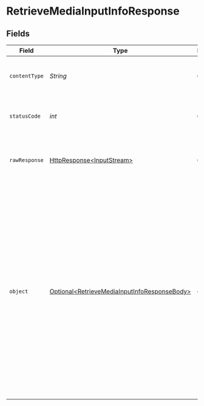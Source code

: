 # RetrieveMediaInputInfoResponse


## Fields

| Field                                                                                                                                                                                                                                                                                                                                                                                              | Type                                                                                                                                                                                                                                                                                                                                                                                               | Required                                                                                                                                                                                                                                                                                                                                                                                           | Description                                                                                                                                                                                                                                                                                                                                                                                        | Example                                                                                                                                                                                                                                                                                                                                                                                            |
| -------------------------------------------------------------------------------------------------------------------------------------------------------------------------------------------------------------------------------------------------------------------------------------------------------------------------------------------------------------------------------------------------- | -------------------------------------------------------------------------------------------------------------------------------------------------------------------------------------------------------------------------------------------------------------------------------------------------------------------------------------------------------------------------------------------------- | -------------------------------------------------------------------------------------------------------------------------------------------------------------------------------------------------------------------------------------------------------------------------------------------------------------------------------------------------------------------------------------------------- | -------------------------------------------------------------------------------------------------------------------------------------------------------------------------------------------------------------------------------------------------------------------------------------------------------------------------------------------------------------------------------------------------- | -------------------------------------------------------------------------------------------------------------------------------------------------------------------------------------------------------------------------------------------------------------------------------------------------------------------------------------------------------------------------------------------------- |
| `contentType`                                                                                                                                                                                                                                                                                                                                                                                      | *String*                                                                                                                                                                                                                                                                                                                                                                                           | :heavy_check_mark:                                                                                                                                                                                                                                                                                                                                                                                 | HTTP response content type for this operation                                                                                                                                                                                                                                                                                                                                                      |                                                                                                                                                                                                                                                                                                                                                                                                    |
| `statusCode`                                                                                                                                                                                                                                                                                                                                                                                       | *int*                                                                                                                                                                                                                                                                                                                                                                                              | :heavy_check_mark:                                                                                                                                                                                                                                                                                                                                                                                 | HTTP response status code for this operation                                                                                                                                                                                                                                                                                                                                                       |                                                                                                                                                                                                                                                                                                                                                                                                    |
| `rawResponse`                                                                                                                                                                                                                                                                                                                                                                                      | [HttpResponse\<InputStream>](https://docs.oracle.com/en/java/javase/11/docs/api/java.net.http/java/net/http/HttpResponse.html)                                                                                                                                                                                                                                                                     | :heavy_check_mark:                                                                                                                                                                                                                                                                                                                                                                                 | Raw HTTP response; suitable for custom response parsing                                                                                                                                                                                                                                                                                                                                            |                                                                                                                                                                                                                                                                                                                                                                                                    |
| `object`                                                                                                                                                                                                                                                                                                                                                                                           | [Optional\<RetrieveMediaInputInfoResponseBody>](../../models/operations/RetrieveMediaInputInfoResponseBody.md)                                                                                                                                                                                                                                                                                     | :heavy_minus_sign:                                                                                                                                                                                                                                                                                                                                                                                 | Get video media input information                                                                                                                                                                                                                                                                                                                                                                  | {<br/>"success": true,<br/>"data": {<br/>"configuration": {<br/>"url": "https://static.fastpix.io/sample.mp4"<br/>},<br/>"file": {<br/>"containerFormat": "mp4",<br/>"tracks": [<br/>{<br/>"id": "00dad16c-555c-454a-b552-38d1ac5a26b3",<br/>"type": "audio",<br/>"closedCaptions": false<br/>},<br/>{<br/>"id": "6eb56a83-9a8b-47a5-94b2-cadb4458cf4d",<br/>"type": "video",<br/>"width": 1280,<br/>"height": 720,<br/>"frameRate": "30/1",<br/>"closedCaptions": false<br/>}<br/>]<br/>}<br/>}<br/>} |